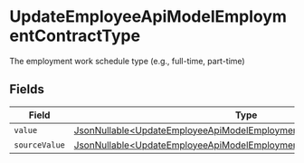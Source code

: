 # UpdateEmployeeApiModelEmploymentContractType

The employment work schedule type (e.g., full-time, part-time)


## Fields

| Field                                                                                                                                                        | Type                                                                                                                                                         | Required                                                                                                                                                     | Description                                                                                                                                                  |
| ------------------------------------------------------------------------------------------------------------------------------------------------------------ | ------------------------------------------------------------------------------------------------------------------------------------------------------------ | ------------------------------------------------------------------------------------------------------------------------------------------------------------ | ------------------------------------------------------------------------------------------------------------------------------------------------------------ |
| `value`                                                                                                                                                      | [JsonNullable\<UpdateEmployeeApiModelEmploymentContractTypeValue>](../../models/components/UpdateEmployeeApiModelEmploymentContractTypeValue.md)             | :heavy_minus_sign:                                                                                                                                           | N/A                                                                                                                                                          |
| `sourceValue`                                                                                                                                                | [JsonNullable\<UpdateEmployeeApiModelEmploymentContractTypeSourceValue>](../../models/components/UpdateEmployeeApiModelEmploymentContractTypeSourceValue.md) | :heavy_minus_sign:                                                                                                                                           | N/A                                                                                                                                                          |